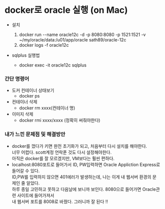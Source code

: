 # docker로 oracle 실행 (on Mac)
  - 설치
    1. docker run --name oracle12c -d -p 8080:8080 -p 1521:1521 -v<br>
      ~/my/oracle/data:/u01/app/oracle sath89/oracle-12c
    2. docker logs -f oracle12c

  - sqlplus 실행법
    - docker exec -it oracle12c sqlplus

### 간단 명령어
  - 도커 컨테이너 상태보기
    - docker ps
  - 컨테이너 삭제
    - docker rm xxxx(컨테이너 명)
  - 이미지 삭제
    - docker rmi xxxx/xxxx (정확히 써줘야한다)

### 내가 느낀 문제점 및 해결방안
  - docker를 껐다가 키면 완전 초기화가 되고, 처음부터 다시 설치를 해야한다.<br>
    너무 어렵다. scott계정 언락푼 것도 다시 설정해야한다.<br>
    아직은 docker를 잘 모르겠지만, VM보다는 훨씬 편하다.<br>
  - localhost:8080포트로 들어가서 ID, PW입력하면 Oracle Appliction Express로 들어갈 수 있다.<br>
    ID,PW를 입력하지 않으면 401에러가 발생하는데, 나는 이게 내 웹서버 환경의 문제인 줄 알았다.<br>
    하루 종일 고민하고 못하고 다음날에 보니까 보인다. 8080으로 들어가면 Oracle관련 사이트에 들어가져서<br>
    내 웹서버 포트를 8008로 바꿨다. 그러니까 잘 된다 !! 